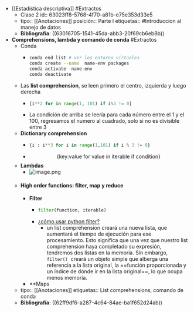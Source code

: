 - [[Estadística descriptiva]] #Extractos
	- Clase 2
	  id:: 63023ff8-5768-4f70-a81b-e75e353d33e5
	- tipo:: [[Anotaciones]]
	  posición:: Parte I
	  etiquetas:: #Introduccion al manejo de datos
	- **Bibliografía**: ((63016705-1541-45da-abb3-20f69cb6eb8b))
- **Comprehensions, lambda y comando de conda** #Extractos
	- Conda
		- ```bash
		  conda end list # ver los entorno virtuales
		  conda create --name  name-env packages
		  conda activate  name-env
		  conda deactivate
		  ```
	- Las **list comprehension**, se leen primero el centro, izquierda y luego derecha
		- ```python
		  [i**2 for in range(1, 101) if i%3 != 0]
		  ```
		- La condición de arriba se leería para cada número entre el 1 y el 100, regresamos el numero al cuadrado, solo si no es divisible entre 3
	- **Dictionary comprehension**
		- ```python
		  {i : i**3 for i in range(1,101) if i % 3 != 0} 
		  ```
		- $$\text{\{key:value for value in iterable if condition}\}$$
	- **Lambdas**
		- ![image.png](../assets/image_1661113404138_0.png)
	- #### High order functions: filter, map y reduce
		- **Filter**
			- ```python
			  filter(function, iterable)
			  ```
			- [¿cómo usar python filter?](https://www.digitalocean.com/community/tutorials/how-to-use-the-python-filter-function-es)
				- un list comprehension creará una nueva lista, que aumentará el tiempo de ejecución para ese procesamiento. Esto significa que una vez que nuestro list comprehension haya completado su expresión, tendremos dos listas en la memoria. Sin embargo,  `filter()`  creará un objeto simple que alberga una referencia a la lista original, la ==función proporcionada y un índice de dónde ir en la lista original==, lo que ocupa menos memoria.
		- **Maps
	- tipo:: [[Anotaciones]]
	  etiquetas:: List comprehensions, comando de conda
	- **Bibliografía**: ((62ff9df6-a287-4c64-84ae-ba1f652d24ab))